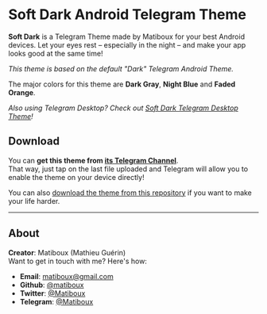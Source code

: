 # Soft Dark Android Telegram Theme

**Soft Dark** is a Telegram Theme made by Matiboux for your best Android devices. Let your eyes rest – especially in the night – and make your app looks good at the same time!

*This theme is based on the default "Dark" Telegram Android Theme.*

The major colors for this theme are **Dark Gray**, **Night Blue** and **Faded Orange**.

*Also using Telegram Desktop? Check out [Soft Dark Telegram Desktop Theme](https://github.com/matiboux/Soft-Dark-TDT)!*

## Download

You can **get this theme from [its Telegram Channel](https://t.me/SoftDark_ATT)**.  
That way, just tap on the last file uploaded and Telegram will allow you to enable the theme on your device directly!

You can also [download the theme from this repository](https://github.com/matiboux/Soft-Dark-ATT/releases/latest) if you want to make your life harder.

---

## About

**Creator**: Matiboux (Mathieu Guérin)  
Want to get in touch with me? Here's how:
 - **Email**: [matiboux@gmail.com](mailto:matiboux@gmail.com)
 - **Github**: [@matiboux](https://github.com/matiboux)
 - **Twitter**: [@Matiboux](https://twitter.com/Matiboux)
 - **Telegram**: [@Matiboux](https://t.me/Matiboux)